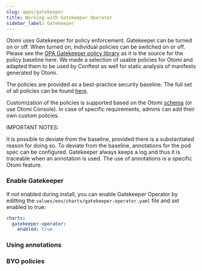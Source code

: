 ```yaml
---
slug: apps/gatekeeper
title: Working with Gatekeeper Operator
sidebar_label: Gatekeeper
---
```


Otomi uses Gatekeeper for policy enforcement. Gatekeeper can be turned on or off. When turned on, individual policies can be switched on or off. Please see the [OPA Gatekeeper policy library](https://github.com/open-policy-agent/gatekeeper-library) as it is the source for the policy baseline here. We made a selection of usable policies for Otomi and adapted them to be used by Conftest as well for static analysis of manifests generated by Otomi.

The policies are provided as a best-practice security baseline. The full set of all policies can be found [here](https://github.com/redkubes/otomi-core/tree/master/policies).

Customization of the policies is supported based on the Otomi [schema](https://github.com/redkubes/otomi-core/blob/master/values-schema.yaml) (or use Otomi Console). In case of specific requirements, admins can add their own custom policies.

IMPORTANT NOTES:

It is possible to deviate from the baseline, provided there is a substantiated reason for doing so. To deviate from the baseline, annotations for the pod spec can be configured. Gatekeeper always keeps a log and thus it is traceable when an annotation is used. The use of annotations is a specific Otomi feature.

### Enable Gatekeeper

If not enabled during install, you can enable Gatekeeper Operator by editting the `values/env/charts/gatekeeper-operator.yaml` file and set enabled to true:

```yaml
charts:
  gatekeeper-operator:
    enabled: true
```

### Using annotations

### BYO policies
